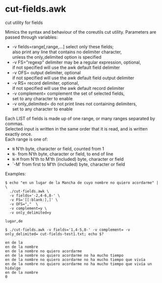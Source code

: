 # cut-fields.awk
cut utility for fields

Mimics the syntax and behaviour of the coreutils cut utility.
Parameters are passed through variables:
- -v fields=range[,range,...] select only these fields;
  <br>also print any line that contains no delimiter character,
  <br>unless the only_delimited option is specified
- -v FS="regexp" delimiter may be a regular expression, optional,
	<br>if not specified will use the awk default field delimiter
- -v OFS= output delimiter, optional
	<br>if not specified will use the awk default field output delimiter
- -v RS= record delimiter, optional,
	<br>if not specified will use the awk default record delimiter
- -v complement= complement the set of selected fields,
	<br>set to any character to enable
- -v only_delimited= do not print lines not containing delimiters,
	<br>set to any character to enable

Each LIST of fields is made up of one range,
or many ranges separated by commas.
<br>Selected input is written in the same order that
it is read, and is written exactly once.
<br>Each range is one of:

- `N`      N'th byte, character or field, counted from 1
- `N-`     from N'th byte, character or field, to end of line
- `N-M`    from N'th to M'th (included) byte, character or field
- `-M'      from first to M'th (included) byte, character or field

Examples:
  ```
  $ echo "en un lugar de la Mancha de cuyo nombre no quiero acordarme" | \
    ./cut-fields.awk \
	-v fields='-2,4-6,8-' \
	-v FS='[[:blank:],]' \
	-v OFS=","  \
	-v complement=y \
	-v only_delimited=y

lugar,de
  ````

  ```
$ ./cut-fields.awk -v fields='1,4-5,8-' -v complement= -v only_delimited= cut-fields-test1.txt; echo $?

en de la
en de la nombre
en de la nombre no quiero acordarme
en de la nombre no quiero acordarme no ha mucho tiempo
en de la nombre no quiero acordarme no ha mucho tiempo que vivía
en de la nombre no quiero acordarme no ha mucho tiempo que vivía un hidalgo
en de la nombre
0
  ````
